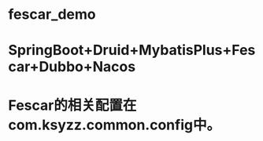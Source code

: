# fescar_demo
# SpringBoot+Druid+MybatisPlus+Fescar+Dubbo+Nacos
# Fescar的相关配置在com.ksyzz.common.config中。
